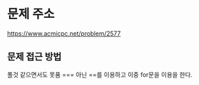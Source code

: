 # 문제 주소 
https://www.acmicpc.net/problem/2577

## 문제 접근 방법 
풀것 같으면서도 못품 === 아닌 ==를 이용하고 이중 for문을 이용을 한다. 